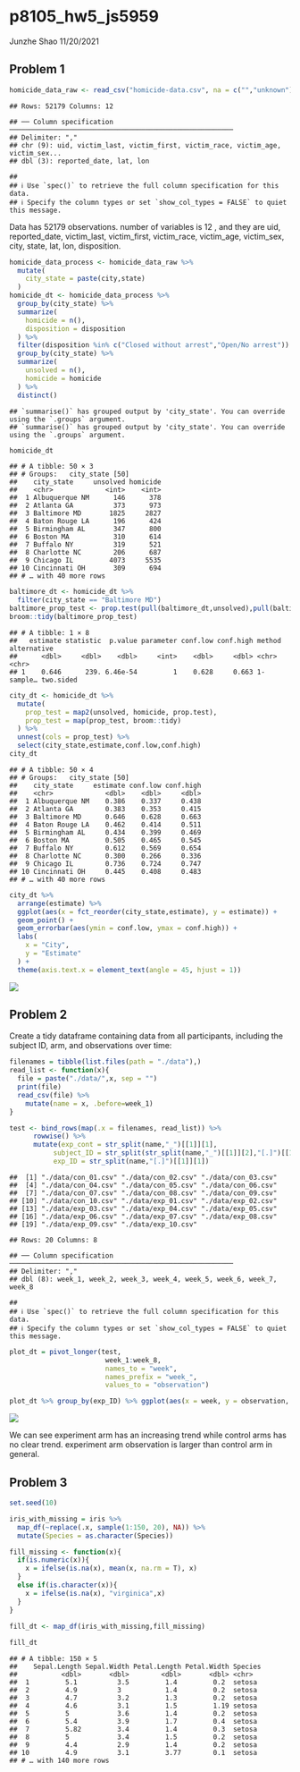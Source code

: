 p8105\_hw5\_js5959
================
Junzhe Shao
11/20/2021

## Problem 1

``` r
homicide_data_raw <- read_csv("homicide-data.csv", na = c("","unknown"))
```

    ## Rows: 52179 Columns: 12

    ## ── Column specification ────────────────────────────────────────────────────────
    ## Delimiter: ","
    ## chr (9): uid, victim_last, victim_first, victim_race, victim_age, victim_sex...
    ## dbl (3): reported_date, lat, lon

    ## 
    ## ℹ Use `spec()` to retrieve the full column specification for this data.
    ## ℹ Specify the column types or set `show_col_types = FALSE` to quiet this message.

Data has 52179 observations. number of variables is 12 , and they are
uid, reported\_date, victim\_last, victim\_first, victim\_race,
victim\_age, victim\_sex, city, state, lat, lon, disposition.

``` r
homicide_data_process <- homicide_data_raw %>%
  mutate(
    city_state = paste(city,state)
  )
homicide_dt <- homicide_data_process %>%
  group_by(city_state) %>%
  summarize(
    homicide = n(),
    disposition = disposition
  ) %>%
  filter(disposition %in% c("Closed without arrest","Open/No arrest")) %>%
  group_by(city_state) %>%
  summarize(
    unsolved = n(),
    homicide = homicide
  ) %>%
  distinct()
```

    ## `summarise()` has grouped output by 'city_state'. You can override using the `.groups` argument.
    ## `summarise()` has grouped output by 'city_state'. You can override using the `.groups` argument.

``` r
homicide_dt
```

    ## # A tibble: 50 × 3
    ## # Groups:   city_state [50]
    ##    city_state     unsolved homicide
    ##    <chr>             <int>    <int>
    ##  1 Albuquerque NM      146      378
    ##  2 Atlanta GA          373      973
    ##  3 Baltimore MD       1825     2827
    ##  4 Baton Rouge LA      196      424
    ##  5 Birmingham AL       347      800
    ##  6 Boston MA           310      614
    ##  7 Buffalo NY          319      521
    ##  8 Charlotte NC        206      687
    ##  9 Chicago IL         4073     5535
    ## 10 Cincinnati OH       309      694
    ## # … with 40 more rows

``` r
baltimore_dt <- homicide_dt %>%
  filter(city_state == "Baltimore MD")
baltimore_prop_test <- prop.test(pull(baltimore_dt,unsolved),pull(baltimore_dt,homicide))
broom::tidy(baltimore_prop_test)
```

    ## # A tibble: 1 × 8
    ##   estimate statistic  p.value parameter conf.low conf.high method    alternative
    ##      <dbl>     <dbl>    <dbl>     <int>    <dbl>     <dbl> <chr>     <chr>      
    ## 1    0.646      239. 6.46e-54         1    0.628     0.663 1-sample… two.sided

``` r
city_dt <- homicide_dt %>%
  mutate(
    prop_test = map2(unsolved, homicide, prop.test),
    prop_test = map(prop_test, broom::tidy)
  ) %>%
  unnest(cols = prop_test) %>%
  select(city_state,estimate,conf.low,conf.high)
city_dt
```

    ## # A tibble: 50 × 4
    ## # Groups:   city_state [50]
    ##    city_state     estimate conf.low conf.high
    ##    <chr>             <dbl>    <dbl>     <dbl>
    ##  1 Albuquerque NM    0.386    0.337     0.438
    ##  2 Atlanta GA        0.383    0.353     0.415
    ##  3 Baltimore MD      0.646    0.628     0.663
    ##  4 Baton Rouge LA    0.462    0.414     0.511
    ##  5 Birmingham AL     0.434    0.399     0.469
    ##  6 Boston MA         0.505    0.465     0.545
    ##  7 Buffalo NY        0.612    0.569     0.654
    ##  8 Charlotte NC      0.300    0.266     0.336
    ##  9 Chicago IL        0.736    0.724     0.747
    ## 10 Cincinnati OH     0.445    0.408     0.483
    ## # … with 40 more rows

``` r
city_dt %>%
  arrange(estimate) %>%
  ggplot(aes(x = fct_reorder(city_state,estimate), y = estimate)) +
  geom_point() +
  geom_errorbar(aes(ymin = conf.low, ymax = conf.high)) +
  labs(
    x = "City",
    y = "Estimate"
  ) +
  theme(axis.text.x = element_text(angle = 45, hjust = 1))
```

![](p8105_hw5_js5959_files/figure-gfm/unnamed-chunk-5-1.png)<!-- -->

## Problem 2

Create a tidy dataframe containing data from all participants, including
the subject ID, arm, and observations over time:

``` r
filenames = tibble(list.files(path = "./data"),)
read_list <- function(x){
  file = paste("./data/",x, sep = "")
  print(file)
  read_csv(file) %>% 
    mutate(name = x, .before=week_1)
}

test <- bind_rows(map(.x = filenames, read_list)) %>%
      rowwise() %>% 
      mutate(exp_cont = str_split(name,"_")[[1]][1],
           subject_ID = str_split(str_split(name,"_")[[1]][2],"[.]")[[1]][1], .after = name,
           exp_ID = str_split(name,"[.]")[[1]][1])
```

    ##  [1] "./data/con_01.csv" "./data/con_02.csv" "./data/con_03.csv"
    ##  [4] "./data/con_04.csv" "./data/con_05.csv" "./data/con_06.csv"
    ##  [7] "./data/con_07.csv" "./data/con_08.csv" "./data/con_09.csv"
    ## [10] "./data/con_10.csv" "./data/exp_01.csv" "./data/exp_02.csv"
    ## [13] "./data/exp_03.csv" "./data/exp_04.csv" "./data/exp_05.csv"
    ## [16] "./data/exp_06.csv" "./data/exp_07.csv" "./data/exp_08.csv"
    ## [19] "./data/exp_09.csv" "./data/exp_10.csv"

    ## Rows: 20 Columns: 8

    ## ── Column specification ────────────────────────────────────────────────────────
    ## Delimiter: ","
    ## dbl (8): week_1, week_2, week_3, week_4, week_5, week_6, week_7, week_8

    ## 
    ## ℹ Use `spec()` to retrieve the full column specification for this data.
    ## ℹ Specify the column types or set `show_col_types = FALSE` to quiet this message.

``` r
plot_dt = pivot_longer(test,
                        week_1:week_8,
                        names_to = "week",
                        names_prefix = "week_",
                        values_to = "observation")

plot_dt %>% group_by(exp_ID) %>% ggplot(aes(x = week, y = observation, group = exp_ID, color = exp_cont))+geom_line(size =1)
```

![](p8105_hw5_js5959_files/figure-gfm/unnamed-chunk-6-1.png)<!-- -->

We can see experiment arm has an increasing trend while control arms has
no clear trend. experiment arm observation is larger than control arm in
general.

## Problem 3

``` r
set.seed(10)

iris_with_missing = iris %>% 
  map_df(~replace(.x, sample(1:150, 20), NA)) %>%
  mutate(Species = as.character(Species))

fill_missing <- function(x){
  if(is.numeric(x)){
    x = ifelse(is.na(x), mean(x, na.rm = T), x)
  }
  else if(is.character(x)){
    x = ifelse(is.na(x), "virginica",x)
  }
}
  
fill_dt <- map_df(iris_with_missing,fill_missing)

fill_dt
```

    ## # A tibble: 150 × 5
    ##    Sepal.Length Sepal.Width Petal.Length Petal.Width Species
    ##           <dbl>       <dbl>        <dbl>       <dbl> <chr>  
    ##  1         5.1          3.5         1.4         0.2  setosa 
    ##  2         4.9          3           1.4         0.2  setosa 
    ##  3         4.7          3.2         1.3         0.2  setosa 
    ##  4         4.6          3.1         1.5         1.19 setosa 
    ##  5         5            3.6         1.4         0.2  setosa 
    ##  6         5.4          3.9         1.7         0.4  setosa 
    ##  7         5.82         3.4         1.4         0.3  setosa 
    ##  8         5            3.4         1.5         0.2  setosa 
    ##  9         4.4          2.9         1.4         0.2  setosa 
    ## 10         4.9          3.1         3.77        0.1  setosa 
    ## # … with 140 more rows
